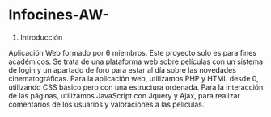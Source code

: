 # Infocines-AW-
1. Introducción

Aplicación Web formado por 6 miembros.
Este proyecto solo es para fines académicos.
Se trata de una plataforma web sobre películas con un sistema de login y un apartado de foro para estar al día sobre las novedades cinematográficas.
Para la aplicación web, utilizamos PHP y HTML desde 0, utilizando CSS básico pero con una estructura ordenada. Para la interacción de las páginas, utilizamos JavaScript con Jquery y Ajax, 
para realizar comentarios de los usuarios y valoraciones a las películas.
